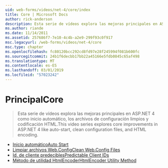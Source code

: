 ```yaml
---
uid: web-forms/videos/net-4/core/index
title: Core | Microsoft Docs
author: rick-anderson
description: Esta serie de vídeos explora las mejoras principales en ASP.NET 4 como inicio automático, los archivos de configuración limpios y codificación HTML.
ms.author: riande
ms.date: 11/14/2011
ms.assetid: 257686f7-7e10-4c4b-a2e9-299f93c0f917
msc.legacyurl: /web-forms/videos/net-4/core
msc.type: chapter
ms.openlocfilehash: fc80120bcc292cd8fd97e28f245994f081b600fc
ms.sourcegitcommit: 24b1f6decbb17bb22a45166e5fdb0845c65af498
ms.translationtype: MT
ms.contentlocale: es-ES
ms.lasthandoff: 03/01/2019
ms.locfileid: "57023242"
---
```

<a name="core"></a><span data-ttu-id="39efb-103">Principal</span><span class="sxs-lookup"><span data-stu-id="39efb-103">Core</span></span>
====================
> <span data-ttu-id="39efb-104">Esta serie de vídeos explora las mejoras principales en ASP.NET 4 como inicio automático, los archivos de configuración limpios y codificación HTML.</span><span class="sxs-lookup"><span data-stu-id="39efb-104">This video series explores core improvements in ASP.NET 4 like auto-start, clean configuration files, and HTML encoding.</span></span>


- [<span data-ttu-id="39efb-105">Inicio automático</span><span class="sxs-lookup"><span data-stu-id="39efb-105">Auto Start</span></span>](aspnet-4-quick-hit-auto-start.md)
- [<span data-ttu-id="39efb-106">Limpiar archivos Web.Config</span><span class="sxs-lookup"><span data-stu-id="39efb-106">Clean Web.Config Files</span></span>](aspnet-4-quick-hit-clean-webconfig-files.md)
- [<span data-ttu-id="39efb-107">Id. de cliente predecibles</span><span class="sxs-lookup"><span data-stu-id="39efb-107">Predictable Client IDs</span></span>](aspnet-4-quick-hit-predictable-client-ids.md)
- [<span data-ttu-id="39efb-108">Método de utilidad HtmlEncoder</span><span class="sxs-lookup"><span data-stu-id="39efb-108">HtmlEncoder Utility Method</span></span>](aspnet-4-quick-hit-the-htmlencoder-utility-method.md)
